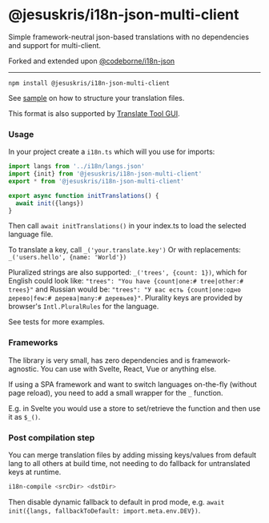 # @jesuskris/i18n-json-multi-client

Simple framework-neutral json-based translations with no dependencies and support for multi-client.

Forked and extended upon [@codeborne/i18n-json](https://github.com/codeborne/i18n-json/tree/main)

---

```
npm install @jesuskris/i18n-json-multi-client
```

See [sample](sample) on how to structure your translation files.

This format is also supported by [Translate Tool GUI](https://github.com/codeborne/translate-tool).

### Usage

In your project create a `i18n.ts` which will you use for imports:

```ts
import langs from '../i18n/langs.json'
import {init} from '@jesuskris/i18n-json-multi-client'
export * from '@jesuskris/i18n-json-multi-client'

export async function initTranslations() {
  await init({langs})
}
```

Then call `await initTranslations()` in your index.ts to load the selected language file.

To translate a key, call `_('your.translate.key')`
Or with replacements: `_('users.hello', {name: 'World'})`

Pluralized strings are also supported: `_('trees', {count: 1})`, which for English could look like:
`"trees": "You have {count|one:# tree|other:# trees}"` and Russian would be:
`"trees": "У вас есть {count|one:одно дерево|few:# дерева|many:# деревьев}"`.
Plurality keys are provided by browser's `Intl.PluralRules` for the language.

See tests for more examples.

### Frameworks

The library is very small, has zero dependencies and is framework-agnostic. You can use with Svelte, React, Vue or anything else.

If using a SPA framework and want to switch languages on-the-fly (without page reload), you need to add a
small wrapper for the `_` function.

E.g. in Svelte you would use a store to set/retrieve the function and then use it as `$_()`.


### Post compilation step
You can merge translation files by adding missing keys/values from default lang to all others at build time, not needing to do fallback for untranslated keys at runtime.

```bash
i18n-compile <srcDir> <dstDir>
```

Then disable dynamic fallback to default in prod mode, e.g. `await init({langs, fallbackToDefault: import.meta.env.DEV})`.
